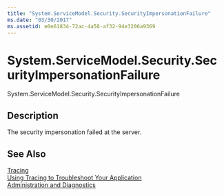 ```yaml
---
title: "System.ServiceModel.Security.SecurityImpersonationFailure"
ms.date: "03/30/2017"
ms.assetid: e0e61834-72ac-4a58-af32-94e3206a9369
---
```

# System.ServiceModel.Security.SecurityImpersonationFailure
System.ServiceModel.Security.SecurityImpersonationFailure  
  
## Description  
 The security impersonation failed at the server.  
  
## See Also  
 [Tracing](../../../../../docs/framework/wcf/diagnostics/tracing/index.md)  
 [Using Tracing to Troubleshoot Your Application](../../../../../docs/framework/wcf/diagnostics/tracing/using-tracing-to-troubleshoot-your-application.md)  
 [Administration and Diagnostics](../../../../../docs/framework/wcf/diagnostics/index.md)
